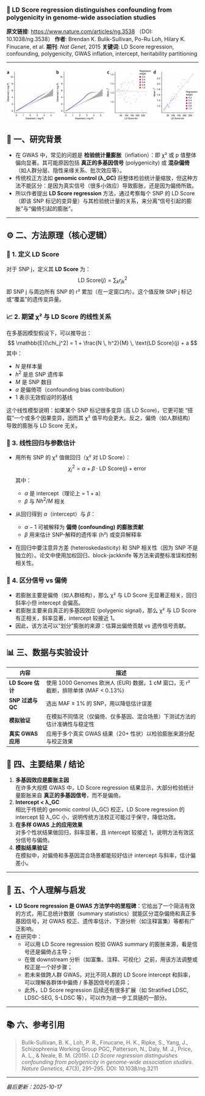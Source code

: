 ### 📄  LD Score regression distinguishes confounding from polygenicity in genome-wide association studies

**原文链接**: https://www.nature.com/articles/ng.3538 （DOI: 10.1038/ng.3538） 
**作者**: Brendan K. Bulik-Sullivan, Po-Ru Loh, Hilary K. Finucane, et al. 
**期刊**: *Nat Genet*, 2015
**关键词**: LD Score regression, confounding, polygenicity, GWAS inflation, intercept, heritability partitioning

---

![1760685855728](image/2024-07-13_LDSC/1760685855728.png)

## 🧠 一、研究背景

- 在 GWAS 中，常见的问题是 **检验统计量膨胀**（inflation）：即 χ² 或 p 值整体偏向显著。其可能原因包括 **真正的多基因信号** (polygenicity) 或 **混杂偏倚**（如人群分层、隐性亲缘关系、批次效应等）。
- 传统校正方法如 **genomic control (λ_GC)** 将整体检验统计量缩放，但这种方法不能区分：是因为真实信号（很多小效应）导致膨胀，还是因为偏倚所致。
- 所以作者提出 **LD Score regression** 方法，通过考察每个 SNP 的 LD Score（即该 SNP 标记的变异量）与其检验统计量的关系，来分离“信号引起的膨胀”与“偏倚引起的膨胀”。


---

## ⚙️ 二、方法原理（核心逻辑）
### 📏 1. 定义 LD Score

对于 SNP j，定义其 **LD Score** 为：
$$
\text{LD Score}(j) = \sum_{k} r_{jk}^2
$$
即 SNP j 与周边所有 SNP 的 r² 累加（在一定窗口内）。这个值反映 SNP j 标记或“覆盖”的遗传变异量。

### 📈 2. 期望 χ² 与 LD Score 的线性关系

在多基因模型假设下，可以推导出：
$$
\mathbb{E}[\chi_j^2] = 1 + \frac{N \, h^2}{M} \, \text{LD Score}(j) + a
$$
其中：
- $N$ 是样本量  
- $h^2$ 是总 SNP 遗传率  
- $M$ 是 SNP 数目  
- $a$ 是偏倚项（confounding bias contribution）  
- 1 表示无效假设时的基线  

这个线性模型说明：如果某个 SNP 标记很多变异 (高 LD Score)，它更可能 “搭载”一个或多个因果变异，因而其 χ² 值平均会更大。反之，偏倚（如人群结构）导致的膨胀与 LD Score 无关。

### 🧮 3. 线性回归与参数估计

- 用所有 SNP 的 χ² 值做回归（χ² 对 LD Score）：
  $$
  \chi_j^2 = \alpha + \beta \cdot \text{LD Score}(j) + \text{error}
  $$
  其中：
  - $\alpha$ 是 intercept（理论上 = 1 + a）  
  - $\beta$ 与 $N h^2 / M$ 相关  

- 从回归得到 $\alpha$（intercept）与 $\beta$：
  - $\alpha - 1$ 可被解释为 **偏倚 (confounding) 的膨胀贡献**  
  - $\beta$ 用来估计 SNP-解释的遗传率 (h²) 或变异解释率  

- 在回归中要注意异方差 (heteroskedasticity) 和 SNP 相关性（因为 SNP 不是独立的）。论文中使用加权回归、block-jackknife 等方法来调整标准误和控制相关性。

### 🧪 4. 区分信号 vs 偏倚

- 若膨胀主要是偏倚（如人群结构），那么 χ² 与 LD Score 无显著正相关，回归斜率小但 intercept 会偏高。  
- 若膨胀主要来自真正的多基因效应 (polygenic signal)，那么 χ² 与 LD Score 有正相关，斜率显著，intercept 较接近 1。  
- 因此，该方法可以“划分”膨胀的来源：估算出偏倚贡献 vs 遗传信号贡献。


---

## 📊 三、数据与实验设计

| 内容 | 描述 |
|---|---|
| **LD Score 估计** | 使用 1000 Genomes 欧洲人 (EUR) 数据，1 cM 窗口，无 r² 截断，排除单体 (MAF < 0.13%)  |
| **SNP 过滤与 QC** | 选出 MAF ≥ 1% 的 SNP，用以降低估计误差 |
| **模拟验证** | 在模拟不同情况（仅偏倚、仅多基因、混合场景）下测试方法的估计准确性与稳定性 |
| **真实 GWAS 应用** | 应用于多个真实 GWAS 结果（20+ 性状）以检验膨胀来源分配与校正效果 |


## 🧩 四、主要结果 / 结论

1. **多基因效应是膨胀主因**  
   在许多大规模 GWAS 中，LD Score regression 结果显示，大部分检验统计量膨胀来自 **真正的多基因信号**，而不是偏倚。
2. **Intercept < λ_GC**  
   相比于传统的 genomic control (λ_GC) 校正，LD Score regression 的 intercept 较 λ_GC 小，说明传统方法校正可能过于保守，降低功效。
3. **在多样 GWAS 上的应用效果**  
   对多个性状结果做回归，斜率显著，且 intercept 较接近 1，说明方法有效区分信号与偏倚。
4. **模拟结果验证**  
   在模拟中，对偏倚和多基因混合场景都能较好估计 intercept 与斜率，估计偏差小。


---

## 💬 五、个人理解与启发

- **LD Score regression 是 GWAS 方法学中的里程碑**：它给出了一个简洁有效的方式，用汇总统计数据（summary statistics）就能区分混杂偏倚和真正多基因信号，对 GWAS 校正、遗传率估计、下游分析（如注释富集）等都有广泛影响。  
- 在研究中：
  - 可以用 LD Score regression 校验 GWAS summary 的膨胀来源，看是信号还是偏倚占主导；
  - 在做 downstream 分析（如富集、注释、可视化）之前，用该方法调整或校正是一个好步骤；
  - 若未来做跨人群 GWAS，对比不同人群的 LD Score intercept 和斜率，可以理解各群体中偏倚 / 多基因信号的差异；
  - 此外，LD Score regression 后续还有很多扩展（如 Stratified LDSC, LDSC-SEG, S-LDSC 等），可以作为进一步工具链的一部分。

---

## 📚 六、参考引用

> Bulik-Sullivan, B. K., Loh, P. R., Finucane, H. K., Ripke, S., Yang, J., Schizophrenia Working Group PGC, Patterson, N., Daly, M. J., Price, A. L., & Neale, B. M. (2015). *LD Score regression distinguishes confounding from polygenicity in genome-wide association studies*. *Nature Genetics*, 47(3), 291–295. DOI: 10.1038/ng.3211

---

*最后更新：2025-10-17*
